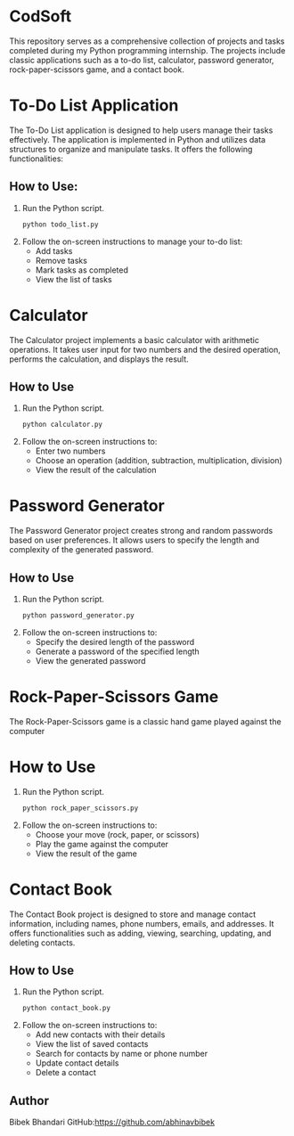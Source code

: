 # CodSoft
This repository serves as a comprehensive collection of projects and tasks completed during my Python programming internship. The projects include classic applications such as a to-do list, calculator, password generator, rock-paper-scissors game, and a contact book.

# To-Do List Application
The To-Do List application is designed to help users manage their tasks effectively. The application is implemented in Python and utilizes data structures to organize and manipulate tasks. It offers the following functionalities:

## How to Use:
1. Run the Python script.
   ```bash
   python todo_list.py
2. Follow the on-screen instructions to manage your to-do list:
   - Add tasks
   - Remove tasks
   - Mark tasks as completed
   - View the list of tasks
  
     
# Calculator
The Calculator project implements a basic calculator with arithmetic operations. It takes user input for two numbers and the desired operation, performs the calculation, and displays the result. 

## How to Use
1. Run the Python script.
   ```bash
   python calculator.py
2. Follow the on-screen instructions to:
   - Enter two numbers
   - Choose an operation (addition, subtraction, multiplication, division)
   - View the result of the calculation

     
# Password Generator
The Password Generator project creates strong and random passwords based on user preferences. It allows users to specify the length and complexity of the generated password.

## How to Use
1. Run the Python script.
   ```bash
   python password_generator.py
2. Follow the on-screen instructions to:
   - Specify the desired length of the password
   - Generate a password of the specified length
   - View the generated password
  
     
# Rock-Paper-Scissors Game
The Rock-Paper-Scissors game is a classic hand game played against the computer

# How to Use
1. Run the Python script.
   ```bash
   python rock_paper_scissors.py
2. Follow the on-screen instructions to:
   - Choose your move (rock, paper, or scissors)
   - Play the game against the computer
   - View the result of the game

     
# Contact Book
The Contact Book project is designed to store and manage contact information, including names, phone numbers, emails, and addresses. It offers functionalities such as adding, viewing, searching, updating, and deleting contacts. 

## How to Use
1. Run the Python script.
   ```bash
   python contact_book.py
2. Follow the on-screen instructions to:
   - Add new contacts with their details
   - View the list of saved contacts
   - Search for contacts by name or phone number
   - Update contact details
   - Delete a contact

## Author
Bibek Bhandari
GitHub:https://github.com/abhinavbibek
